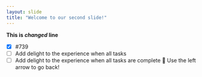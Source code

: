 ```yaml
---
layout: slide
title: "Welcome to our second slide!"
---
```

**This is _changed_ line**
- [x] #739
- [ ] Add delight to the experience when all tasks
- [ ] Add delight to the experience when all tasks are complete :tada:
Use the left arrow to go back!
